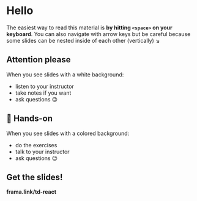 # Hello

The easiest way to read this material is **by hitting `<space>` on your
keyboard**. You can also navigate with arrow keys but be careful because some
slides can be nested inside of each other (vertically) &searr;


## Attention please

When you see slides with a white background:

- listen to your instructor
- take notes if you want
- ask questions 😉


<!-- .slide: class="hands-on" -->
## 🚀 Hands-on

When you see slides with a colored background:

- do the exercises
- talk to your instructor
- ask questions 😉


## Get the slides!

**frama.link/td-react**
